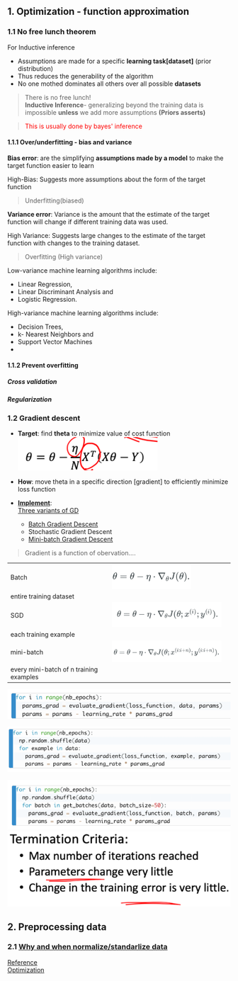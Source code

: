 ## 1. Optimization - function approximation
### 1.1 No free lunch theorem
For Inductive inference 
- Assumptions are made for a specific **learning task[dataset]** (prior distribution)
- Thus reduces the generability of the algorithm
- No one mothed dominates all others over all possible **datasets**
> There is no free lunch!  
>**Inductive Inference**- generalizing beyond the training data is impossible **unless** we add more assumptions **(Priors asserts)**

><font color='red'>This is usually done by bayes' inference</font>

#### 1.1.1 Over/underfitting - bias and variance
**Bias error**: are the simplifying **assumptions made by a model** to make the target function easier to learn

High-Bias: Suggests more assumptions about the form of the target function
>Underfitting(biased)

**Variance error**: 
Variance is the amount that the estimate of the target function will change if different training data was used. 

High Variance: Suggests large changes to the estimate of the target function with changes to the training dataset.
>Overfitting (High variance)


Low-variance machine learning algorithms include:
- Linear Regression, 
- Linear Discriminant Analysis and 
- Logistic Regression.  

High-variance machine learning algorithms include: 
- Decision Trees, 
- k- Nearest Neighbors and 
- Support Vector Machines
- 
#### 1.1.2 Prevent overfitting
##### Cross validation
##### Regularization

### 1.2 Gradient descent
- **Target**: find **theta** to minimize value of cost function  ![picture 8](../../images/1f414a3db11ba47069131ae8b877d90cf5b5f7a26b32868ab3903fe7a57403de.png)  

- **How**: move theta in a specific direction [gradient] to efficiently minimize loss function  
- [**Implement**](https://www.geeksforgeeks.org/ml-stochastic-gradient-descent-sgd/?ref=rp):  
[Three variants of GD](https://www.geeksforgeeks.org/ml-mini-batch-gradient-descent-with-python/?ref=rp)
  - [Batch Gradient Descent](https://ruder.io/optimizing-gradient-descent/index.html#gradientdescentvariants)
  - Stochastic Gradient Descent
  - [Mini-batch Gradient Descent](https://www.geeksforgeeks.org/ml-mini-batch-gradient-descent-with-python/?ref=rp)

>Gradient is a function of obervation....

|   |   |   |
|---|---|---|
| Batch  |  ![picture 9](../../images/7cd217b137245d77e32fab3d14c5e3f6fc1f245824c4ffca4848c225e386070f.png)  
 | entire training dataset  |
| SGD  | ![picture 10](../../images/2f4c6576e773055ac2bfaf6d2e5138b7320176eb1f25e87f18d982317c560bf1.png)  
  |  each training example |
| mini-batch  | ![picture 11](../../images/87a47ebba8ecd13134a25ac796d8e165a8a2f54295254e295806d6fe59ff1a3c.png)  
  | every mini-batch of n training examples  |



![picture 13](../../images/4d029ef0f5823c508396c689faea254912e502e8d52cfcbb544a7944de7d662c.png)  

![picture 14](../../images/1951046aa0d550c781521a500ea954be59b82d4c485f181172af8f4918193de2.png)  

![picture 15](../../images/ddb5521dee7d0c16b23a072b54e022445d5f183511d19198f5ca4b8383bfdfd8.png)  
![picture 16](../../images/652fbb205d14fdb71591ea5583e24ce27b118a0ea28b3d9e97e2b908395dac84.png)  

## 2. Preprocessing data
### 2.1 [Why and when normalize/standarlize data](https://www.analyticsvidhya.com/blog/2020/04/feature-scaling-machine-learning-normalization-standardization/)  
[Reference](https://towardsdatascience.com/normalization-vs-standardization-quantitative-analysis-a91e8a79cebf)  
[Optimization](https://ruder.io/optimizing-gradient-descent/)